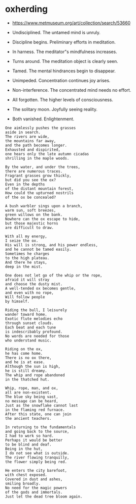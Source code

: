 # oxherding

- <https://www.metmuseum.org/art/collection/search/53660>

- Undisciplined. The untamed mind is unruly.
- Discipline begins. Preliminary efforts in meditation.
- In harness. The meditator"s mindfulness increases.
- Turns around. The meditation object is clearly seen.
- Tamed. The mental hindrances begin to disappear.
- Unimpeded. Concentration continues joy arises.
- Non-interference. The concentrated mind needs no effort.
- All forgotten. The higher levels of consciousness.
- The solitary moon. Joyfully seeing reality.
- Both vanished. Enlightenment.

```text
One aimlessly pushes the grasses
aside in search.
The rivers are wide,
the mountains far away,
and the path becomes longer.
Exhausted and dispirited,
one hears only the late autumn cicadas
shrilling in the maple woods.

By the water, and under the trees,
there are numerous traces.
Fragrant grasses grow thickly,
but did you see the ox?
Even in the depths
of the distant mountain forest,
How could the upturned nostrils
of the ox be concealed?

A bush warbler sings upon a branch,
warm sun, soft breezes,
green willows on the bank.
Nowhere can the ox escape to hide,
but those majestic horns
are difficult to draw.

With all my energy,
I seize the ox.
His will is strong, and his power endless,
and he cannot be tamed easily.
Sometimes he charges
to the high plateau.
And there he stays,
deep in the mist.

One does not let go of the whip or the rope,
afraid it will stray
and choose the dusty mist.
A well-tended ox becomes gentle,
and even with no rope,
Will follow people
by himself.

Riding the bull, I leisurely
wander toward home.
Exotic flute melodies echo
through sunset clouds.
Each beat and each tune
is indescribably profound.
No words are needed for those
who understand music.

Riding on the ox,
he has come home.
There is no ox there,
and he is at ease.
Although the sun is high,
he is still dreamy.
The whip and rope abandoned
in the thatched hut.

Whip, rope, man, and ox,
all are non-existent.
The blue sky being vast,
no message can be heard,
Just as the snowflake cannot last
in the flaming red furnace.
After this state, one can join
the ancient teachers.

In returning to the fundamentals
and going back to the source,
I had to work so hard.
Perhaps it would be better
to be blind and deaf.
Being in the hut,
I do not see what is outside.
The river flowing tranquilly,
the flower simply being red.

He enters the city barefoot,
with chest exposed.
Covered in dust and ashes,
smiling broadly.
No need for the magic powers
of the gods and immortals.
Just let the dead tree bloom again.
```
